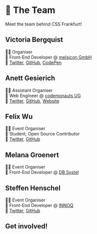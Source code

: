 

# :dancers: The Team

Meet the team behind CSS Frankfurt!

## Victoria Bergquist

:sassy_woman: Organiser</br>
:office: Front-End Developer @ [melsicon GmbH](https://melsicon.de)</br>
:love_letter: [Twitter](https://twitter.com/vicbergquist), [GitHub](https://github.com/vicbergquist), [CodePen](https://codepen.io/vicbergquist)

## Anett Gesierich

:sassy_woman: Assistant Organiser</br>
:office: Web Engineer @ [codemonauts UG](https://codemonauts.com)</br>
:love_letter: [Twitter](https://twitter.com/emsuiko), [GitHub](https://github.com/emsuiko), [Website](https://emsuiko.de)

## Felix Wu

:sassy_man: Event Organiser</br>
:briefcase: Student, Open Source Contributor</br>
:love_letter: [Twitter](https://twitter.com/flxwu), [GitHub](https://github.com/flxwu)

## Melana Groenert

:sassy_woman: Event Organiser</br>
:office: Front-End Developer @ [DB Systel](https://www.dbsystel.de)

## Steffen Henschel

:sassy_man: Event Organiser</br>
:office: Front-End Developer @ [INNOQ](https://innoq.de)</br>
:love_letter: [Twitter](https://twitter.com/blynxical), [GitHub](https://github.com/blynxical)

## Get involved!